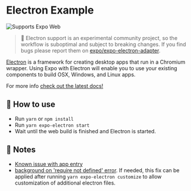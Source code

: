 # Electron Example

<p>
  <!-- Web -->
  <img alt="Supports Expo Web" longdesc="Supports Expo Web" src="https://img.shields.io/badge/web-4630EB.svg?style=flat-square&logo=GOOGLE-CHROME&labelColor=4285F4&logoColor=fff" />
</p>

> 🚨 Electron support is an experimental community project, so the workflow is suboptimal and subject to breaking changes. If you find bugs please report them on [expo/expo-electron-adapter](https://github.com/expo/expo-electron-adapter/issues).

[Electron][electron] is a framework for creating desktop apps that run in a Chromium wrapper. Using Expo with Electron will enable you to use your existing components to build OSX, Windows, and Linux apps.

For more info [check out the latest docs!](https://github.com/expo/expo/blob/master/docs/pages/guides/using-electron.md)

## 🚀 How to use

- Run `yarn` or `npm install`
- Run `yarn expo-electron start`
- Wait until the web build is finished and Electron is started.

## 📝 Notes

- [Known issue with app entry](https://github.com/expo/expo-cli/issues/1385)
- [background on 'require not defined' error](https://github.com/electron/electron-quick-start/issues/463#issuecomment-869219170). If needed, this fix can be applied after running `yarn expo-electron customize` to allow customization of additional electron files.

[electron]: https://www.electronjs.org/
